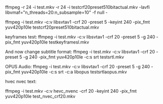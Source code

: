 ffmpeg -r 24 -i test.mkv -r 24 -i testcrf20preset510bitactual.mkv -lavfi libvmaf="n_threads=20:n_subsample=10" -f null -



ffmpeg -i test.mkv -c:v libsvtav1 -crf 20 -preset 5 -keyint 240 -pix_fmt yuv420p10le testcrf20preset510bitactual.mkv

keyframes test:
ffmpeg -i test.mkv -c:v libsvtav1 -crf 20 -preset 5 -g 240 -pix_fmt yuv420p10le testkeyframesl.mkv

And now change subtitle format:
ffmpeg -i test.mkv -c:v libsvtav1 -crf 20 -preset 5 -g 240 -pix_fmt yuv420p10le -c:s srt testsrtl.mkv

OPUS Audio:
ffmpeg -i test.mkv -c:v libsvtav1 -crf 20 -preset 5 -g 240 -pix_fmt yuv420p10le -c:s srt -c:a libopus testsrtlaopus.mkv

hvec nvec text:


ffmpeg -i test.mkv -c:v hevc_nvenc -crf 20 -keyint 240 -pix_fmt yuv420p10le test_nvec_crf20.mkv
